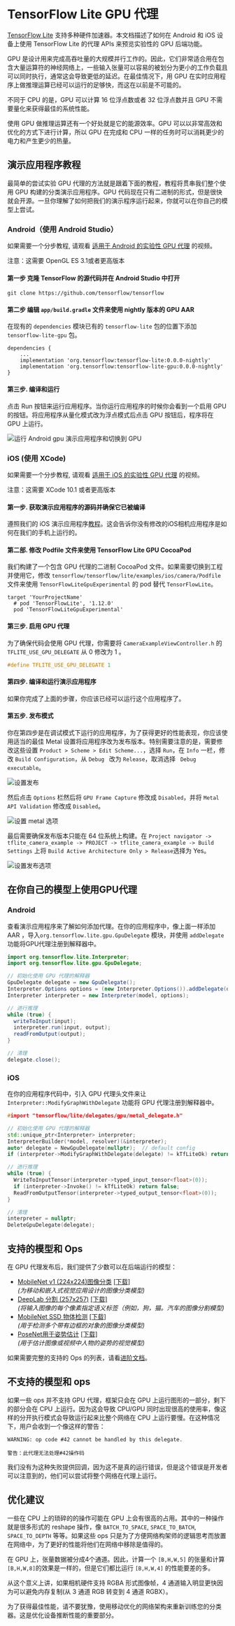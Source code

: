 # TensorFlow Lite GPU 代理

[TensorFlow Lite](https://tensorflow.google.cn/lite) 支持多种硬件加速器。本文档描述了如何在 Android 和 iOS 设备上使用 TensorFlow Lite 的代理 APIs 来预览实验性的 GPU 后端功能。

GPU 是设计用来完成高吞吐量的大规模并行工作的。因此，它们非常适合用在包含大量运算符的神经网络上，一些输入张量可以容易的被划分为更小的工作负载且可以同时执行，通常这会导致更低的延迟。在最佳情况下，用 GPU 在实时应用程序上做推理运算已经可以运行的足够快，而这在以前是不可能的。

不同于 CPU 的是，GPU 可以计算 16 位浮点数或者 32 位浮点数并且 GPU 不需要量化来获得最佳的系统性能。

使用 GPU 做推理运算还有一个好处就是它的能源效率。GPU 可以以非常高效和优化的方式下进行计算，所以 GPU 在完成和 CPU 一样的任务时可以消耗更少的电力和产生更少的热量。

## 演示应用程序教程

最简单的尝试实验 GPU 代理的方法就是跟着下面的教程，教程将贯串我们整个使用 GPU 构建的分类演示应用程序。GPU 代码现在只有二进制的形式，但是很快就会开源。一旦你理解了如何把我们的演示程序运行起来，你就可以在你自己的模型上尝试。

### Android（使用 Android Studio）

如果需要一个分步教程, 请观看
[适用于 Android 的实验性 GPU 代理](https://youtu.be/Xkhgre8r5G0) 的视频。

注意：这需要 OpenGL ES 3.1或者更高版本

#### 第一步 克隆 TensorFlow 的源代码并在 Android Studio 中打开

```
git clone https://github.com/tensorflow/tensorflow
```

#### 第二步 编辑 `app/build.gradle` 文件来使用 nightly 版本的 GPU AAR

在现有的 `dependencies` 模块已有的 `tensorflow-lite` 包的位置下添加 `tensorflow-lite-gpu` 包。

```
dependencies {
    ...
    implementation 'org.tensorflow:tensorflow-lite:0.0.0-nightly'
    implementation 'org.tensorflow:tensorflow-lite-gpu:0.0.0-nightly'
}
```

#### 第三步. 编译和运行

点击 Run 按钮来运行应用程序。当你运行应用程序的时候你会看到一个启用 GPU 的按钮。将应用程序从量化模式改为浮点模式后点击 GPU 按钮后，程序将在 GPU 上运行。

![运行 Android gpu 演示应用程序和切换到 GPU](images/android_gpu_demo.gif)

### iOS (使用 XCode)

如果需要一个分步教程, 请观看
[适用于 iOS 的实验性 GPU 代理](https://youtu.be/Xkhgre8r5G0) 的视频。

注意：这需要 XCode 10.1 或者更高版本

#### 第一步. 获取演示应用程序的源码并确保它已被编译

遵照我们的 iOS 演示应用程序[教程](https://tensorflow.google.cn/lite/demo_ios)。这会告诉你没有修改的iOS相机应用程序是如何在我们的手机上运行的。

#### 第二部. 修改 Podfile 文件来使用 TensorFlow Lite GPU CocoaPod

我们构建了一个包含 GPU 代理的二进制 CocoaPod 文件。如果需要切换到工程并使用它，修改
`tensorflow/tensorflow/lite/examples/ios/camera/Podfile` 文件来使用  `TensorFlowLiteGpuExperimental` 的 pod 替代 `TensorFlowLite`。

```
target 'YourProjectName'
  # pod 'TensorFlowLite', '1.12.0'
  pod 'TensorFlowLiteGpuExperimental'
```

#### 第三步. 启用 GPU 代理

为了确保代码会使用 GPU 代理，你需要将 `CameraExampleViewController.h` 的
`TFLITE_USE_GPU_DELEGATE` 从 0 修改为 1 。

```c
#define TFLITE_USE_GPU_DELEGATE 1
```

#### 第四步. 编译和运行演示应用程序

如果你完成了上面的步骤，你应该已经可以运行这个应用程序了。

#### 第五步. 发布模式

你在第四步是在调试模式下运行的应用程序，为了获得更好的性能表现，你应该使用适当的最佳 Metal 设置将应用程序改为发布版本。特别需要注意的是，需要修改这些设置 `Product > Scheme > Edit
Scheme...`，选择 ` Run `，在 ` Info ` 一栏，修改 ` Build Configuration `，从 `Debug ` 改为 ` Release `，取消选择 ` Debug executable`。

![设置发布](images/iosdebug.png)

然后点击 `Options` 栏然后将 `GPU Frame Capture` 修改成 `Disabled`，并将 `Metal API Validation` 修改成 `Disabled`。

![设置 metal 选项](images/iosmetal.png)

最后需要确保发布版本只能在 64 位系统上构建。在 `Project
navigator -> tflite_camera_example -> PROJECT -> tflite_camera_example -> Build
Settings` 上将 `Build Active Architecture Only > Release`选择为 Yes。

![设置发布选项](images/iosrelease.png)

## 在你自己的模型上使用GPU代理

### Android

查看演示应用程序来了解如何添加代理。在你的应用程序中，像上面一样添加 AAR ，导入`org.tensorflow.lite.gpu.GpuDelegate` 模块，并使用 `addDelegate` 功能将GPU代理注册到解释器中。

```java
import org.tensorflow.lite.Interpreter;
import org.tensorflow.lite.gpu.GpuDelegate;

// 初始化使用 GPU 代理的解释器
GpuDelegate delegate = new GpuDelegate();
Interpreter.Options options = (new Interpreter.Options()).addDelegate(delegate);
Interpreter interpreter = new Interpreter(model, options);

// 进行推理
while (true) {
  writeToInput(input);
  interpreter.run(input, output);
  readFromOutput(output);
}

// 清理
delegate.close();
```

### iOS
 
在你的应用程序代码中，引入 GPU 代理头文件来让`Interpreter::ModifyGraphWithDelegate` 功能将 GPU 代理注册到解释器中。

```cpp
#import "tensorflow/lite/delegates/gpu/metal_delegate.h"

// 初始化使用 GPU 代理的解释器
std::unique_ptr<Interpreter> interpreter;
InterpreterBuilder(*model, resolver)(&interpreter);
auto* delegate = NewGpuDelegate(nullptr);  // default config
if (interpreter->ModifyGraphWithDelegate(delegate) != kTfLiteOk) return false;

// 进行推理 
while (true) {
  WriteToInputTensor(interpreter->typed_input_tensor<float>(0));
  if (interpreter->Invoke() != kTfLiteOk) return false;
  ReadFromOutputTensor(interpreter->typed_output_tensor<float>(0));
}

// 清理
interpreter = nullptr;
DeleteGpuDelegate(delegate);
```

## 支持的模型和 Ops

在 GPU 代理发布后，我们提供了少数可以在后端运行的模型：

* [MobileNet v1 (224x224)图像分类](https://ai.googleblog.com/2017/06/mobilenets-open-source-models-for.html) [[下载]](https://storage.googleapis.com/download.tensorflow.org/models/tflite/gpu/mobilenet_v1_1.0_224.tflite)
<br /><i>(为移动和嵌入式视觉应用设计的图像分类模型)</i>
* [DeepLab 分割 (257x257)](https://ai.googleblog.com/2018/03/semantic-image-segmentation-with.html) [[下载]](https://storage.googleapis.com/download.tensorflow.org/models/tflite/gpu/deeplabv3_257_mv_gpu.tflite)
<br /><i>(将输入图像的每个像素指定语义标签（例如，狗，猫。汽车的图像分割模型)</i>
* [MobileNet SSD 物体检测](https://ai.googleblog.com/2018/07/accelerated-training-and-inference-with.html) [[下载]](https://storage.googleapis.com/download.tensorflow.org/models/tflite/gpu/mobile_ssd_v2_float_coco.tflite)
<br /><i>(用于检测多个带有边框的对象的图像分类模型)</i>
* [PoseNet用于姿势估计](https://github.com/tensorflow/tfjs-models/tree/master/posenet) [[下载]](https://storage.googleapis.com/download.tensorflow.org/models/tflite/gpu/multi_person_mobilenet_v1_075_float.tflite)
<br /><i>(用于估计图像或视频中人物的姿势的视觉模型)</i>

如果需要完整的支持的 Ops 的列表，请看[进阶文档](gpu_advanced.md)。

## 不支持的模型和 ops

如果一些 ops 并不支持 GPU 代理，框架只会在 GPU 上运行图形的一部分，剩下的部分会在 CPU 上运行。因为这会导致 CPU/GPU 同时出现很高的使用率，像这样的分开执行模式会导致运行起来比整个网络在 CPU 上运行要慢。在这种情况下，用户会收到一个像这样的警告：

```
WARNING: op code #42 cannot be handled by this delegate.
```

```
警告：此代理无法处理#42操作码
```

我们没有为这种失败提供回调，因为这不是真的运行错误，但是这个错误是开发者可以注意到的，他们可以尝试将整个网络在代理上运行。

## 优化建议

一些在 CPU 上的琐碎的的操作可能在 GPU 上会有很高的占用。其中的一种操作就是很多形式的 reshape 操作，像 `BATCH_TO_SPACE`, `SPACE_TO_BATCH`, `SPACE_TO_DEPTH` 等等。如果这些 ops 只是为了方便网络构架师的逻辑思考而放置在网络中，为了更好的性能将他们在网络中移除是值得的。

在 GPU 上，张量数据被分成4个通道。因此，计算一个 `[B,H,W,5]` 的张量和计算 `[B,H,W,8]`的效果是一样的，但是它们都比运行 `[B,H,W,4]` 的性能要差的多。

从这个意义上讲，如果相机硬件支持 RGBA 形式图像帧，4 通道输入明显更快因为可以避免内存复制(从 3 通道 RGB 转变到 4 通道 RGBX）。

为了获得最佳性能，请不要犹豫，使用移动优化的网络架构来重新训练您的分类器。这是优化设备推断性能的重要部分。
